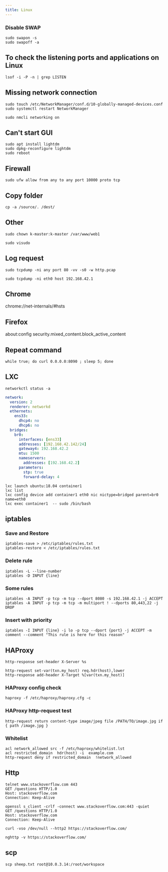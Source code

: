 ```yaml
---
title: Linux
---
```

### Disable SWAP
```
sudo swapon -s
sudo swapoff -a
```
## To check the listening ports and applications on Linux
```
lsof -i -P -n | grep LISTEN
```

## Missing network connection
```
sudo touch /etc/NetworkManager/conf.d/10-globally-managed-devices.conf
sudo systemctl restart NetworkManager

sudo nmcli networking on
```
## Can't start GUI
```
sudo apt install lightdm  
sudo dpkg-reconfigure lightdm   
sudo reboot
```

## Firewall

```
sudo ufw allow from any to any port 10000 proto tcp
```

## Copy folder
```
cp -a /source/. /dest/
```

## Other
```
sudo chown k-master:k-master /var/www/web1
```
```
sudo visudo
```
## Log request
```
sudo tcpdump -ni any port 80 -vv -s0 -w http.pcap

sudo tcpdump -ni eth0 host 192.168.42.1
```
## Chrome
chrome://net-internals/#hsts

## Firefox
about:config
security.mixed_content.block_active_content

## Repeat command
```
while true; do curl 0.0.0.0:8090 ; sleep 5; done
```
## LXC
```
networkctl status -a
```
```yaml
network:
  version: 2
  renderer: networkd
  ethernets:
    ens33:
      dhcp4: no
      dhcp6: no
  bridges:
    br0:
      interfaces: [ens33]
      addresses: [192.168.42.142/24]
      gateway4: 192.168.42.2
      mtu: 1500
      nameservers:
        addresses: [192.168.42.2]
      parameters:
        stp: true
        forward-delay: 4
```
```
lxc launch ubuntu:18.04 container1
lxc list
lxc config device add container1 eth0 nic nictype=bridged parent=br0 name=eth0
lxc exec container1  -- sudo /bin/bash
```
## iptables
### Save and Restore
```
iptables-save > /etc/iptables/rules.txt
iptables-restore < /etc/iptables/rules.txt
```
### Delete rule
```
iptables -L --line-number
iptables -D INPUT {line}
```
### Some rules
```
iptables -A INPUT -p tcp -m tcp --dport 8080 -s 192.168.42.1 -j ACCEPT
iptables -A INPUT -p tcp -m tcp -m multiport ! --dports 80,443,22 -j DROP
```
### Insert with priority
```
iptables -I INPUT {line} -i lo -p tcp --dport {port} -j ACCEPT -m comment --comment "This rule is here for this reason"
```

## HAProxy
```
http-response set-header X-Server %s

http-request set-var(txn.my_host) req.hdr(host),lower
http-response add-header X-Target %[var(txn.my_host)]
```

### HAProxy config check
```
haproxy -f /etc/haproxy/haproxy.cfg -c
```

### HAProxy http-request test
```
http-request return content-type image/jpeg file /PATH/TO/image.jpg if { path /image.jpg }
```
### Whitelist
``` 
acl network_allowed src -f /etc/haproxy/whitelist.lst
acl restricted_domain  hdr(host) -i  example.com
http-request deny if restricted_domain  !network_allowed
```

## Http
```
telnet www.stackoverflow.com 443
GET /questions HTTP/1.0
Host: stackoverflow.com
Connection: Keep-Alive
```
```
openssl s_client -crlf -connect www.stackoverflow.com:443 -quiet
GET /questions HTTP/1.0
Host: stackoverflow.com
Connection: Keep-Alive
```
```
curl -vso /dev/null --http2 https://stackoverflow.com/
```
```
nghttp -v https://stackoverflow.com/
```

## scp
```
scp sheep.txt root@10.0.3.14:/root/workspace
```
